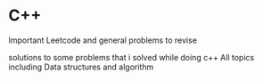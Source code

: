 # C++
Important Leetcode and general problems to revise 

solutions to some problems that i solved while doing c++ 
All topics including Data structures and algorithm 
